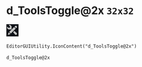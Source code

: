 # d_ToolsToggle@2x `32x32`
<img src="/img/d_ToolsToggle@2x.png" width=32 height=32>

``` CSharp
EditorGUIUtility.IconContent("d_ToolsToggle@2x")
```
```
d_ToolsToggle@2x
```
